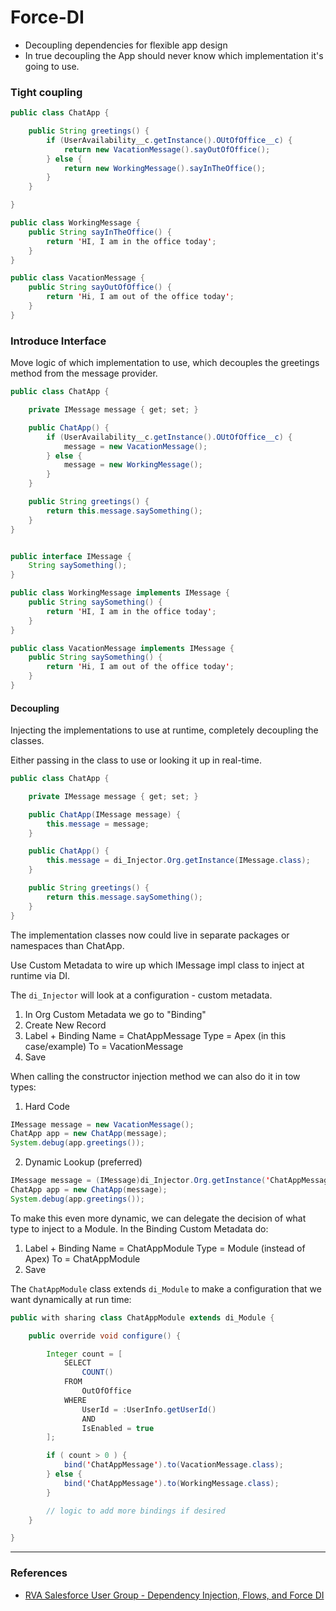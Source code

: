 # Force-DI

- Decoupling dependencies for flexible app design
- In true decoupling the App should never know which implementation it's going to use.


### Tight coupling

```java
public class ChatApp {

    public String greetings() {
        if (UserAvailability__c.getInstance().OUtOfOffice__c) {
            return new VacationMessage().sayOutOfOffice();
        } else {
            return new WorkingMessage().sayInTheOffice();
        }
    }

}

public class WorkingMessage {
    public String sayInTheOffice() {
        return 'HI, I am in the office today';
    }
}

public class VacationMessage {
    public String sayOutOfOffice() {
        return 'Hi, I am out of the office today';
    }
}
```

### Introduce Interface

Move logic of which implementation to use, which decouples the greetings method from the message provider.

```java
public class ChatApp {

    private IMessage message { get; set; }

    public ChatApp() {
        if (UserAvailability__c.getInstance().OUtOfOffice__c) {
            message = new VacationMessage();
        } else {
            message = new WorkingMessage();
        }
    }

    public String greetings() {
        return this.message.saySomething();
    }
}


public interface IMessage {
    String saySomething();
}

public class WorkingMessage implements IMessage {
    public String saySomething() {
        return 'HI, I am in the office today';
    }
}

public class VacationMessage implements IMessage {
    public String saySomething() {
        return 'Hi, I am out of the office today';
    }
}
```

#### Decoupling

Injecting the implementations to use at runtime, completely decoupling the classes.

Either passing in the class to use or looking it up in real-time.

```java
public class ChatApp {

    private IMessage message { get; set; }

    public ChatApp(IMessage message) {
        this.message = message;
    }

    public ChatApp() {
        this.message = di_Injector.Org.getInstance(IMessage.class);
    }

    public String greetings() {
        return this.message.saySomething();
    }
}
```

The implementation classes now could live in separate packages or namespaces than ChatApp.

Use Custom Metadata to wire up which IMessage impl class to inject at runtime via DI.

The `di_Injector` will look at a configuration - custom metadata.
1. In Org Custom Metadata we go to "Binding"
2. Create New Record
3. Label + Binding Name = ChatAppMessage
    Type = Apex (in this case/example)
    To = VacationMessage
4. Save

When calling the constructor injection method we can also do it in tow types:

1. Hard Code
```java
IMessage message = new VacationMessage();
ChatApp app = new ChatApp(message);
System.debug(app.greetings());
```

2. Dynamic Lookup (preferred)
```java
IMessage message = (IMessage)di_Injector.Org.getInstance('ChatAppMessage');
ChatApp app = new ChatApp(message);
System.debug(app.greetings());
```

To make this even more dynamic, we can delegate the decision of what type to inject to a Module. In the Binding Custom Metadata do:
1. Label + Binding Name = ChatAppModule
    Type = Module (instead of Apex)
    To = ChatAppModule
2. Save
 
The `ChatAppModule` class extends `di_Module` to make a configuration that we want dynamically at run time:

```java
public with sharing class ChatAppModule extends di_Module {

    public override void configure() {

        Integer count = [
            SELECT
                COUNT()
            FROM
                OutOfOffice
            WHERE
                UserId = :UserInfo.getUserId()
                AND
                IsEnabled = true
        ];

        if ( count > 0 ) {
            bind('ChatAppMessage').to(VacationMessage.class);
        } else {
            bind('ChatAppMessage').to(WorkingMessage.class);
        }

        // logic to add more bindings if desired
    }

}
```



---

### References

- [RVA Salesforce User Group - Dependency Injection, Flows, and Force DI](https://youtu.be/YzaI5Ddfwkg)